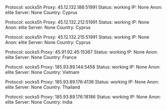 Protocol: socks5h
Proxy: 45.12.132.188:51991
Status: working
IP: None
Anon: elite
Server: None
Country: Cyprus

Protocol: socks5h
Proxy: 45.12.132.212:51991
Status: working
IP: None
Anon: elite
Server: None
Country: Cyprus

Protocol: socks5h
Proxy: 45.12.132.215:51991
Status: working
IP: None
Anon: elite
Server: None
Country: Cyprus

Protocol: socks5
Proxy: 45.91.92.45:15367
Status: working
IP: None
Anon: elite
Server: None
Country: France

Protocol: socks5
Proxy: 185.93.89.144:5458
Status: working
IP: None
Anon: elite
Server: None
Country: Vietnam

Protocol: socks5
Proxy: 185.93.89.176:4136
Status: working
IP: None
Anon: elite
Server: None
Country: Thailand

Protocol: socks5
Proxy: 185.93.89.176:18186
Status: working
IP: None
Anon: elite
Server: None
Country: India

